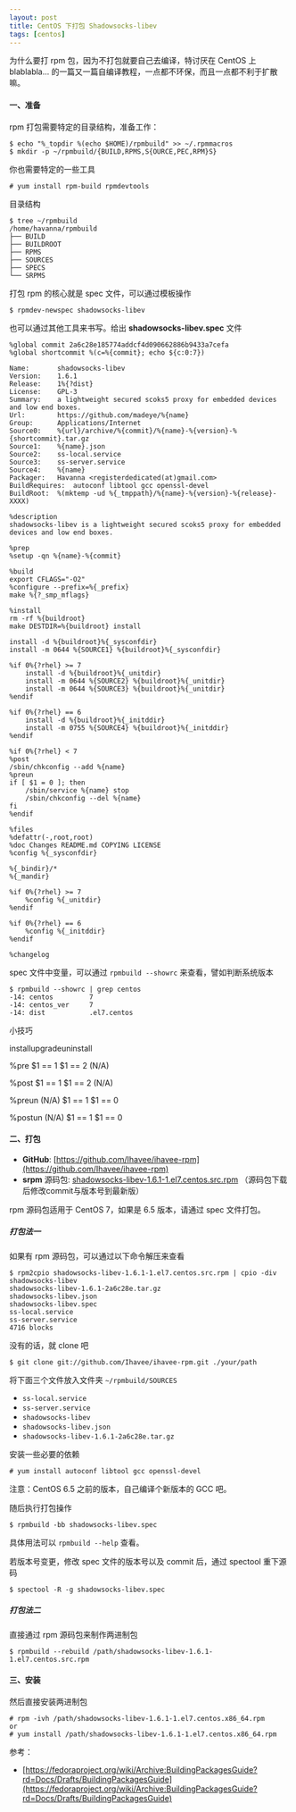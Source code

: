 ```yaml
---
layout: post
title: CentOS 下打包 Shadowsocks-libev
tags: [centos]
---
```


为什么要打 rpm 包，因为不打包就要自己去编译，特讨厌在 CentOS 上 blablabla... 的一篇又一篇自编译教程，一点都不环保，而且一点都不利于扩散嘛。

#### 一、准备

rpm 打包需要特定的目录结构，准备工作：
    
    $ echo "%_topdir %(echo $HOME)/rpmbuild" >> ~/.rpmmacros
    $ mkdir -p ~/rpmbuild/{BUILD,RPMS,S{OURCE,PEC,RPM}S}
    

你也需要特定的一些工具
    
    # yum install rpm-build rpmdevtools
    

目录结构
    
    $ tree ~/rpmbuild
    /home/havanna/rpmbuild
    ├── BUILD
    ├── BUILDROOT
    ├── RPMS
    ├── SOURCES
    ├── SPECS
    └── SRPMS
    

打包 rpm 的核心就是 spec 文件，可以通过模板操作
    
    $ rpmdev-newspec shadowsocks-libev
    

也可以通过其他工具来书写。给出 **shadowsocks-libev.spec** 文件
    
    %global commit 2a6c28e185774addcf4d090662886b9433a7cefa
    %global shortcommit %(c=%{commit}; echo ${c:0:7})
    
    Name:       shadowsocks-libev
    Version:    1.6.1
    Release:    1%{?dist}
    License:    GPL-3
    Summary:    a lightweight secured scoks5 proxy for embedded devices and low end boxes.
    Url:        https://github.com/madeye/%{name}
    Group:      Applications/Internet
    Source0:    %{url}/archive/%{commit}/%{name}-%{version}-%{shortcommit}.tar.gz
    Source1:    %{name}.json
    Source2:    ss-local.service
    Source3:    ss-server.service
    Source4:    %{name}
    Packager:   Havanna <registerdedicated(at)gmail.com>
    BuildRequires:  autoconf libtool gcc openssl-devel
    BuildRoot:  %(mktemp -ud %{_tmppath}/%{name}-%{version}-%{release}-XXXX)
    
    %description
    shadowsocks-libev is a lightweight secured scoks5 proxy for embedded devices and low end boxes.
    
    %prep
    %setup -qn %{name}-%{commit}
    
    %build
    export CFLAGS="-O2"
    %configure --prefix=%{_prefix}
    make %{?_smp_mflags}
    
    %install
    rm -rf %{buildroot}
    make DESTDIR=%{buildroot} install
    
    install -d %{buildroot}%{_sysconfdir}
    install -m 0644 %{SOURCE1} %{buildroot}%{_sysconfdir}
    
    %if 0%{?rhel} >= 7
        install -d %{buildroot}%{_unitdir}
        install -m 0644 %{SOURCE2} %{buildroot}%{_unitdir}
        install -m 0644 %{SOURCE3} %{buildroot}%{_unitdir}
    %endif
    
    %if 0%{?rhel} == 6
        install -d %{buildroot}%{_initddir}
        install -m 0755 %{SOURCE4} %{buildroot}%{_initddir}
    %endif
    
    %if 0%{?rhel} < 7
    %post
    /sbin/chkconfig --add %{name}
    %preun
    if [ $1 = 0 ]; then
        /sbin/service %{name} stop
        /sbin/chkconfig --del %{name}
    fi
    %endif
    
    %files
    %defattr(-,root,root)
    %doc Changes README.md COPYING LICENSE
    %config %{_sysconfdir}
    
    %{_bindir}/*
    %{_mandir}
    
    %if 0%{?rhel} >= 7
        %config %{_unitdir}
    %endif
    
    %if 0%{?rhel} == 6
        %config %{_initddir}
    %endif
    
    %changelog
    

spec 文件中变量，可以通过 `rpmbuild --showrc` 来查看，譬如判断系统版本
    
    $ rpmbuild --showrc | grep centos
    -14: centos         7
    -14: centos_ver     7
    -14: dist           .el7.centos
    

小技巧

installupgradeuninstall

%pre
$1 == 1
$1 == 2
(N/A)

%post
$1 == 1
$1 == 2
(N/A)

%preun
(N/A)
$1 == 1
$1 == 0

%postun
(N/A)
$1 == 1
$1 == 0

#### 二、打包

  * **GitHub**: [https://github.com/Ihavee/ihavee-rpm](https://github.com/Ihavee/ihavee-rpm)
  * **srpm** 源码包: [shadowsocks-libev-1.6.1-1.el7.centos.src.rpm](http://cdn.09hd.com/images/2014/08/shadowsocks-libev-1.6.1-1.el7.centos.src.rpm) （源码包下载后修改commit与版本号到最新版）

rpm 源码包适用于 CentOS 7，如果是 6.5 版本，请通过 spec 文件打包。

##### 打包法一

如果有 rpm 源码包，可以通过以下命令解压来查看
    
    $ rpm2cpio shadowsocks-libev-1.6.1-1.el7.centos.src.rpm | cpio -div
    shadowsocks-libev
    shadowsocks-libev-1.6.1-2a6c28e.tar.gz
    shadowsocks-libev.json
    shadowsocks-libev.spec
    ss-local.service
    ss-server.service
    4716 blocks
    

没有的话，就 clone 吧
    
    $ git clone git://github.com/Ihavee/ihavee-rpm.git ./your/path
    

将下面三个文件放入文件夹 `~/rpmbuild/SOURCES`

  * `ss-local.service`
  * `ss-server.service`
  * `shadowsocks-libev`
  * `shadowsocks-libev.json`
  * `shadowsocks-libev-1.6.1-2a6c28e.tar.gz`

安装一些必要的依赖
    
    # yum install autoconf libtool gcc openssl-devel
    

注意：CentOS 6.5 之前的版本，自己编译个新版本的 GCC 吧。

随后执行打包操作
    
    $ rpmbuild -bb shadowsocks-libev.spec
    

具体用法可以 `rpmbuild --help` 查看。

若版本号变更，修改 spec 文件的版本号以及 commit 后，通过 spectool 重下源码
    
    $ spectool -R -g shadowsocks-libev.spec
    

##### 打包法二

直接通过 rpm 源码包来制作两进制包
    
    $ rpmbuild --rebuild /path/shadowsocks-libev-1.6.1-1.el7.centos.src.rpm
    

#### 三、安装

然后直接安装两进制包
    
    # rpm -ivh /path/shadowsocks-libev-1.6.1-1.el7.centos.x86_64.rpm
    or
    # yum install /path/shadowsocks-libev-1.6.1-1.el7.centos.x86_64.rpm
    

参考：

  * [https://fedoraproject.org/wiki/Archive:BuildingPackagesGuide?rd=Docs/Drafts/BuildingPackagesGuide](https://fedoraproject.org/wiki/Archive:BuildingPackagesGuide?rd=Docs/Drafts/BuildingPackagesGuide)
